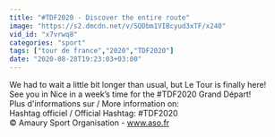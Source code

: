 ```yaml
---
title: "#TDF2020 - Discover the entire route"
image: "https://s2.dmcdn.net/v/SQDbm1VIBcyud3xTF/x240"
vid_id: "x7vrwq8"
categories: "sport"
tags: ["tour de france","2020","TDF2020"]
date: "2020-08-28T19:23:03+03:00"
---
```

We had to wait a little bit longer than usual, but Le Tour is finally here!  <br>See you in Nice in a week’s time for the #TDF2020 Grand Départ!  <br>Plus d'informations sur / More information on:  <br>Hashtag officiel / Official Hashtag: #TDF2020  <br>© Amaury Sport Organisation - www.aso.fr
